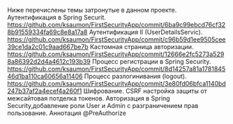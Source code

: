 Ниже перечислены темы затронутые в данном проекте.                         
Аутентификация в Spring Securit. https://github.com/ksaumon/FirstSecurityApp/commit/6ba9c99ebcd76cf328b91559334fa69c8e8a17a8
Аутентификация II (UserDetailsServic). https://github.com/ksaumon/FirstSecurityApp/commit/c96b59d1ee9505cee39ce1da2c01c9aad667be7b
Кастомная страница авторизации. https://github.com/ksaumon/FirstSecurityApp/commit/12666e2fc5273a5298a86392d2d4a4612c193b39
Процесс регистрации в Spring Security. https://github.com/ksaumon/FirstSecurityApp/commit/8d14257a81a178184546d1ba110ca60656a11406
Процесс разлогинивания (logout). https://github.com/ksaumon/FirstSecurityApp/commit/3e80fd06bfca1140bd247b37af2a4ecef4a260f1
Шифрование.
CSRF настройка защиты от межсайтовая потделка токенов.
Авторизация в Spring Security,добавление роли User и Admin c разграничением прав пользование.
Аннотация @PreAuthorize
